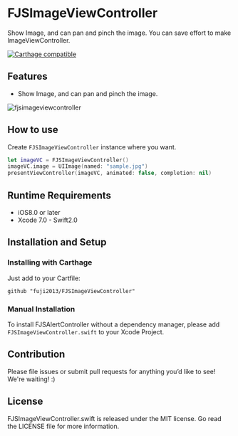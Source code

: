 # FJSImageViewController
Show Image, and can pan and pinch the image.
You can save effort to make ImageViewController.

[![Carthage compatible](https://img.shields.io/badge/Carthage-compatible-4BC51D.svg?style=flat)](https://github.com/Carthage/Carthage)

## Features
- Show Image, and can pan and pinch the image.

![fjsimageviewcontroller](https://cloud.githubusercontent.com/assets/4578511/11917589/4956cf06-a751-11e5-9edb-2f1c6a572f32.gif)

## How to use

Create `FJSImageViewController` instance where you want.

```Swift
let imageVC = FJSImageViewController()
imageVC.image = UIImage(named: "sample.jpg")
presentViewController(imageVC, animated: false, completion: nil)
```

## Runtime Requirements

- iOS8.0 or later
- Xcode 7.0 - Swift2.0

## Installation and Setup

### Installing with Carthage

Just add to your Cartfile:

```ogdl
github "fuji2013/FJSImageViewController"
```

### Manual Installation

To install FJSAlertController without a dependency manager, please add `FJSImageViewController.swift` to your Xcode Project.

## Contribution

Please file issues or submit pull requests for anything you’d like to see! We're waiting! :)

## License
FJSImageViewController.swift is released under the MIT license. Go read the LICENSE file for more information.
